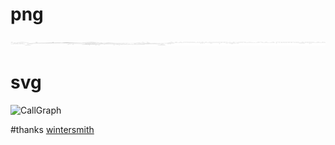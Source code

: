 # png
![CallGraph](test.png)

# svg
![CallGraph](test.svg)


#thanks
[wintersmith](https://github.com/jnordberg/wintersmith)